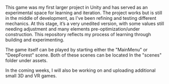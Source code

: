 This game was my first larger project in Unity and has served as an experimental space for learning and iteration. The project works but is still in the middle of development, as I've been refining and testing different mechanics. At this stage, it’s a very unedited 
version, with some values still needing adjustment and many elements pre-optimization/under construction. This repository reflects my process of learning through building and experimenting. 

The game itself can be played by starting either the "MainMenu" or "DeepForest" scene. Both of these scenes can be located In the "scenes" folder under assets.


In the coming weeks, I will also be working on and uploading additional small 3D and VR games.
